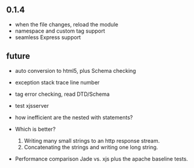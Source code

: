 0.1.4
-----

* when the file changes, reload the module
* namespace and custom tag support
* seamless Express support

future
------

* auto conversion to html5, plus Schema checking
* exception stack trace line number
* tag error checking, read DTD/Schema
* test xjsserver
* how inefficient are the nested with statements?

* Which is better?
    1. Writing many small strings to an http response stream.
    2. Concatenating the strings and writing one long string.

* Performance comparison
    Jade vs. xjs plus the apache baseline tests.
